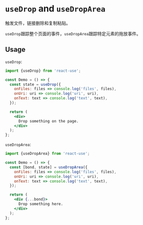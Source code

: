 # `useDrop` and `useDropArea`

触发文件，链接删除和复制粘贴。

`useDrop`跟踪整个页面的事件，`useDropArea`跟踪特定元素的拖放事件。


## Usage

`useDrop`:

```jsx
import {useDrop} from 'react-use';

const Demo = () => {
  const state = useDrop({
    onFiles: files => console.log('files', files),
    onUri: uri => console.log('uri', uri),
    onText: text => console.log('text', text),
  });

  return (
    <div>
      Drop something on the page.
    </div>
  );
};
```

`useDropArea`:

```jsx
import {useDropArea} from 'react-use';

const Demo = () => {
  const [bond, state] = useDropArea({
    onFiles: files => console.log('files', files),
    onUri: uri => console.log('uri', uri),
    onText: text => console.log('text', text),
  });

  return (
    <div {...bond}>
      Drop something here.
    </div>
  );
};
```
